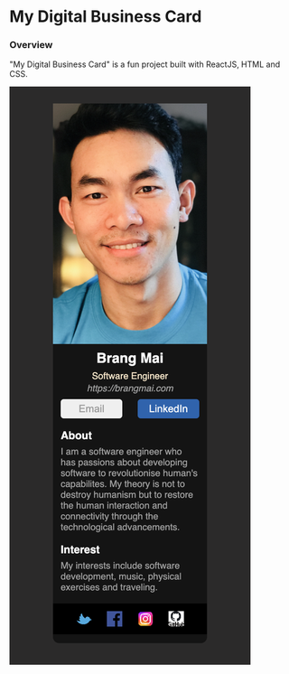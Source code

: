 # My Digital Business Card

### Overview

"My Digital Business Card" is a fun project built with ReactJS, HTML and CSS.

![My_Image](./src/images/myDigitalBusinessCard.png)